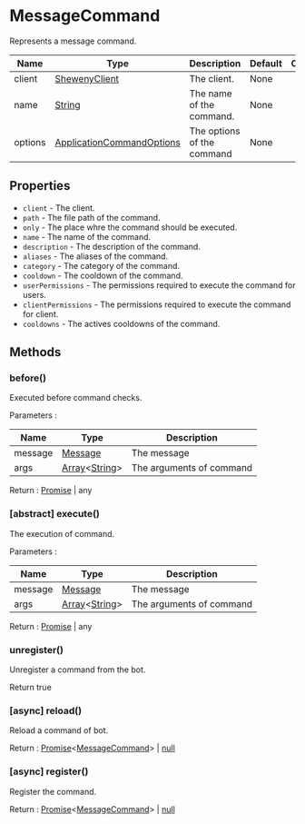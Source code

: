 # MessageCommand

Represents a message command.

| Name    | Type                                                                                              | Description                | Default | Optional |
| ------- | ------------------------------------------------------------------------------------------------- | -------------------------- | ------- | -------- |
| client  | [ShewenyClient](../classes/ShewenyClient.md)                                                      | The client.                | None    |          |
| name    | [String](https://developer.mozilla.org/en-US/docs/Web/JavaScript/Reference/Global_Objects/String) | The name of the command.   | None    |          |
| options | [ApplicationCommandOptions](../typedef/CommandOptions.md)                                         | The options of the command | None    |          |

## Properties

- `client` - The client.
- `path` - The file path of the command.
- `only` - The place whre the command should be executed.
- `name` - The name of the command.
- `description` - The description of the command.
- `aliases` - The aliases of the command.
- `category` - The category of the command.
- `cooldown` - The cooldown of the command.
- `userPermissions` - The permissions required to execute the command for users.
- `clientPermissions` - The permissions required to execute the command for client.
- `cooldowns` - The actives cooldowns of the command.

## Methods

### before()

Executed before command checks.

Parameters :

| Name    | Type                                                                                                                                                                                               | Description              |
| ------- | -------------------------------------------------------------------------------------------------------------------------------------------------------------------------------------------------- | ------------------------ |
| message | [Message](https://discord.js.org/#/docs/main/stable/class/Message)                                                                                                                                 | The message              |
| args    | [Array](https://developer.mozilla.org/en-US/docs/Web/JavaScript/Reference/Global_Objects/Array)<[String](https://developer.mozilla.org/en-US/docs/Web/JavaScript/Reference/Global_Objects/String)> | The arguments of command |

Return : [Promise](https://developer.mozilla.org/en-US/docs/Web/JavaScript/Reference/Global_Objects/Promise)<any> | any

### [abstract] execute()

The execution of command.

Parameters :

| Name    | Type                                                                                                                                                                                               | Description              |
| ------- | -------------------------------------------------------------------------------------------------------------------------------------------------------------------------------------------------- | ------------------------ |
| message | [Message](https://discord.js.org/#/docs/main/stable/class/Message)                                                                                                                                 | The message              |
| args    | [Array](https://developer.mozilla.org/en-US/docs/Web/JavaScript/Reference/Global_Objects/Array)<[String](https://developer.mozilla.org/en-US/docs/Web/JavaScript/Reference/Global_Objects/String)> | The arguments of command |

Return : [Promise](https://developer.mozilla.org/en-US/docs/Web/JavaScript/Reference/Global_Objects/Promise)<any> | any

### unregister()

Unregister a command from the bot.

Return true

### [async] reload()

Reload a command of bot.

Return : [Promise](https://developer.mozilla.org/en-US/docs/Web/JavaScript/Reference/Global_Objects/Promise)<[MessageCommand](./MessageCommand.md)> | [null](https://developer.mozilla.org/en-US/docs/Web/JavaScript/Reference/Global_Objects/Null)

### [async] register()

Register the command.

Return : [Promise](https://developer.mozilla.org/en-US/docs/Web/JavaScript/Reference/Global_Objects/Promise)<[MessageCommand](./MessageCommand.md)> | [null](https://developer.mozilla.org/en-US/docs/Web/JavaScript/Reference/Global_Objects/Null)
